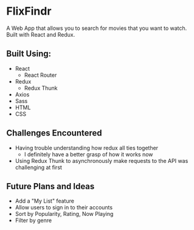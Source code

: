 # FlixFindr
A Web App that allows you to search for movies that you want to watch. Built with React and Redux.

## Built Using:
* React
  * React Router
* Redux
  * Redux Thunk
* Axios
* Sass
* HTML
* CSS

## Challenges Encountered
* Having trouble understanding how redux all ties together
  * I definitely have a better grasp of how it works now
* Using Redux Thunk to asynchronously make requests to the API was challenging at first
 

## Future Plans and Ideas
* Add a "My List" feature
* Allow users to sign in to their accounts
* Sort by Popularity, Rating, Now Playing
* Filter by genre
